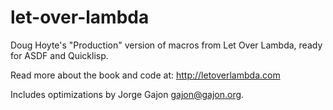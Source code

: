 let-over-lambda
===============

Doug Hoyte's "Production" version of macros from Let Over Lambda, ready for ASDF and Quicklisp.

Read more about the book and code at: http://letoverlambda.com

Includes optimizations by Jorge Gajon <gajon@gajon.org>.
